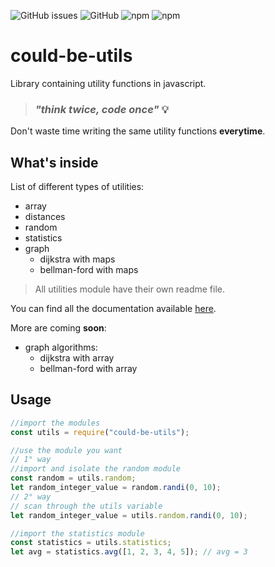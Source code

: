 ![GitHub issues](https://img.shields.io/github/issues/davide97g/could-be-utils)
![GitHub](https://img.shields.io/github/license/davide97g/could-be-utils)
![npm](https://img.shields.io/npm/v/could-be-utils)
![npm](https://img.shields.io/npm/dw/could-be-utils)

# could-be-utils

Library containing utility functions in javascript.

> ### _"think twice, code once"_ 💡

Don't waste time writing the same utility functions **everytime**.

## What's inside

List of different types of utilities:

- array
- distances
- random
- statistics
- graph
  - dijkstra with maps
  - bellman-ford with maps

> All utilities module have their own readme file.

You can find all the documentation available [here](https://davide97g.github.io/could-be-utils/).

More are coming **soon**:

- graph algorithms:
  - dijkstra with array
  - bellman-ford with array

## Usage

```javascript
//import the modules
const utils = require("could-be-utils");

//use the module you want
// 1° way
//import and isolate the random module
const random = utils.random;
let random_integer_value = random.randi(0, 10);
// 2° way
// scan through the utils variable
let random_integer_value = utils.random.randi(0, 10);

//import the statistics module
const statistics = utils.statistics;
let avg = statistics.avg([1, 2, 3, 4, 5]); // avg = 3
```

